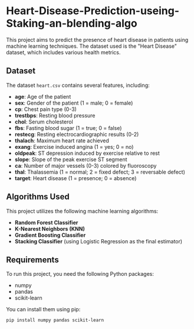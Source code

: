 # Heart-Disease-Prediction-useing-Staking-an-blending-algo
This project aims to predict the presence of heart disease in patients using machine learning techniques. The dataset used is the "Heart Disease" dataset, which includes various health metrics.

## Dataset

The dataset `heart.csv` contains several features, including:
- **age**: Age of the patient
- **sex**: Gender of the patient (1 = male; 0 = female)
- **cp**: Chest pain type (0-3)
- **trestbps**: Resting blood pressure
- **chol**: Serum cholesterol
- **fbs**: Fasting blood sugar (1 = true; 0 = false)
- **restecg**: Resting electrocardiographic results (0-2)
- **thalach**: Maximum heart rate achieved
- **exang**: Exercise induced angina (1 = yes; 0 = no)
- **oldpeak**: ST depression induced by exercise relative to rest
- **slope**: Slope of the peak exercise ST segment
- **ca**: Number of major vessels (0-3) colored by fluoroscopy
- **thal**: Thalassemia (1 = normal; 2 = fixed defect; 3 = reversable defect)
- **target**: Heart disease (1 = presence; 0 = absence)

## Algorithms Used

This project utilizes the following machine learning algorithms:
- **Random Forest Classifier**
- **K-Nearest Neighbors (KNN)**
- **Gradient Boosting Classifier**
- **Stacking Classifier** (using Logistic Regression as the final estimator)

## Requirements

To run this project, you need the following Python packages:
- numpy
- pandas
- scikit-learn

You can install them using pip:
```bash
pip install numpy pandas scikit-learn
